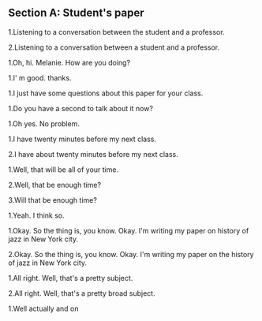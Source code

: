 Section A: Student's paper
------------------
1.Listening to a conversation between the student and a professor.

2.Listening to a conversation between a student and a professor.

1.Oh, hi. Melanie. How are you doing? 

1.I' m good. thanks.

1.I just have some questions about this paper for your class.

1.Do you have a second to talk about it now?

1.Oh yes. No problem.

1.I have twenty minutes before my next class.

2.I have about twenty minutes before my next class.

1.Well, that will be all of your time.

2.Well, that be enough time?

3.Will that be enough time?

1.Yeah. I think so.

1.Okay. So the thing is, you know. Okay. I'm writing my paper on history of jazz in New York city.

2.Okay. So the thing is, you know. Okay. I'm writing my paper on the history of jazz in New York city.

1.All right. Well, that's a pretty subject. 

2.All right. Well, that's a pretty broad subject. 

1.Well actually and on 

